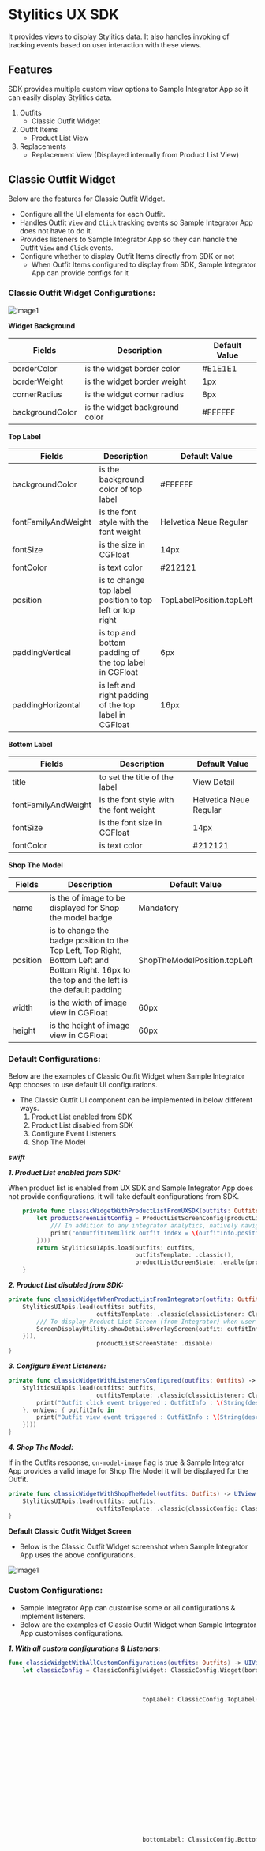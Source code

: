 
# Stylitics UX SDK

It provides views to display Stylitics data. It also handles invoking of tracking events based on user interaction with these views.

## Features

SDK provides multiple custom view options to Sample Integrator App so it can easily display Stylitics data.
 
1. Outfits
    * Classic Outfit Widget
2. Outfit Items
    * Product List View
3. Replacements
    * Replacement View (Displayed internally from Product List View)

## Classic Outfit Widget

Below are the features for Classic Outfit Widget.

- Configure all the UI elements for each Outfit.
- Handles Outfit `View` and `Click` tracking events so Sample Integrator App does not have to do it.
- Provides listeners to Sample Integrator App so they can handle the Outfit `View` and `Click` events.
- Configure whether to display Outfit Items directly from SDK or not
    - When Outfit Items configured to display from SDK, Sample Integrator App can provide configs for it

### Classic Outfit Widget Configurations:

![image1](https://storage.googleapis.com/stylitics-misc-public/sdk-images/ios/ux-sdk-readme/Classic_Outfit_With_Default_new1.png)

**Widget Background**

| Fields | Description | Default Value |
| --- | --- | --- |
| borderColor | is the widget border color | #E1E1E1|
| borderWeight | is the widget border weight | 1px|
| cornerRadius | is the widget corner radius | 8px|
| backgroundColor | is the widget background color | #FFFFFF|

**Top Label**

| Fields | Description | Default Value |
| --- | --- | --- |
| backgroundColor | is the background color of top label  | #FFFFFF |
|fontFamilyAndWeight | is the font style with the font weight  | Helvetica Neue Regular |
| fontSize | is the size in CGFloat  | 14px |
| fontColor | is text color  | #212121 |
| position | is to change top label position to top left or top right | TopLabelPosition.topLeft  |
| paddingVertical | is top and bottom padding of the top label in CGFloat | 6px |
| paddingHorizontal | is left and right padding of the top label in CGFloat  | 16px |

**Bottom Label**

| Fields | Description | Default Value |
| --- | --- | --- |
| title | to set the title of the label | View Detail |
| fontFamilyAndWeight | is the font style with the font weight | Helvetica Neue Regular |
| fontSize | is the font size in CGFloat| 14px |
| fontColor | is text color | #212121 |

**Shop The Model**

| Fields | Description | Default Value |
| --- | --- | --- |
| name | is the of image to be displayed for Shop the model badge | Mandatory |
| position | is to change the badge position to the Top Left, Top Right, Bottom Left and Bottom Right. 16px to the top and the left is the default padding | ShopTheModelPosition.topLeft |
| width | is the width of image view in CGFloat  | 60px |
| height | is the height of image view in CGFloat | 60px |

### Default Configurations:

Below are the examples of Classic Outfit Widget when Sample Integrator App chooses to use default UI configurations.</br>

- The Classic Outfit UI component can be implemented in below different ways.
    1. Product List enabled from SDK
    2. Product List disabled from SDK
    3. Configure Event Listeners
    4. Shop The Model

*_**swift**_*

*_**1. Product List enabled from SDK:**_*

When product list is enabled from UX SDK and Sample Integrator App does not provide configurations, it will take default configurations from SDK.

```swift
    private func classicWidgetWithProductListFromUXSDK(outfits: Outfits) -> UIView {
        let productScreenListConfig = ProductListScreenConfig(productListTemplate: .standard( productListListener: ProductListListener(onOutfitItemClick: { outfitInfo, outfitItemInfo in
            /// In addition to any integrator analytics, natively navigate the user to the selected item's PDP (or launch a quick shop experience).
            print("onOutfitItemClick outfit index = \(outfitInfo.position), outfitItemPosition = \(outfitItemInfo.position)")
        })))
        return StyliticsUIApis.load(outfits: outfits,
                                    outfitsTemplate: .classic(),
                                    productListScreenState: .enable(productListScreenConfig: productScreenListConfig))
    }
```

*_**2. Product List disabled from SDK:**_*

```swift
private func classicWidgetWhenProductListFromIntegrator(outfits: Outfits) -> UIView {
    StyliticsUIApis.load(outfits: outfits,
                         outfitsTemplate: .classic(classicListener: ClassicListener(onClick: { outfitInfo in
        /// To display Product List Screen (from Integrator) when user selects an Outfit
        ScreenDisplayUtility.showDetailsOverlayScreen(outfit: outfitInfo.outfit)
    })),
                         productListScreenState: .disable)
}
```

*_**3. Configure Event Listeners:**_*

```swift
private func classicWidgetWithListenersConfigured(outfits: Outfits) -> UIView {
    StyliticsUIApis.load(outfits: outfits,
                         outfitsTemplate: .classic(classicListener: ClassicListener(onClick: { outfitInfo in
        print("Outfit click event triggered : OutfitInfo : \(String(describing: outfitInfo.outfit.id))")
    }, onView: { outfitInfo in
        print("Outfit view event triggered : OutfitInfo : \(String(describing: outfitInfo.outfit.id))")
    })))
}
```

*_**4. Shop The Model:**_*

If in the Outfits response, `on-model-image` flag is true & Sample Integrator App provides a valid image for Shop The Model it will be displayed for the Outfit.

```swift
private func classicWidgetWithShopTheModel(outfits: Outfits) -> UIView {
    StyliticsUIApis.load(outfits: outfits,
                         outfitsTemplate: .classic(classicConfig: ClassicConfig(shopTheModel: ShopTheModel(name: "shopTheLook"))))
}
```
**Default Classic Outfit Widget Screen**

- Below is the Classic Outfit Widget screenshot when Sample Integrator App uses the above configurations.

![Image1](Screenshots/default_classic_outfit.png)

### Custom Configurations:

- Sample Integrator App can customise some or all configurations & implement listeners.
- Below are the examples of Classic Outfit Widget when Sample Integrator App customises configurations.

*_**1. With all custom configurations & Listeners:**_*
```swift
func classicWidgetWithAllCustomConfigurations(outfits: Outfits) -> UIView {
    let classicConfig = ClassicConfig(widget: ClassicConfig.Widget(borderColor: CGColor(red: 0.047,
                                                                                        green: 0.125,
                                                                                        blue: 0.560,
                                                                                        alpha: 0.44)),
                                      topLabel: ClassicConfig.TopLabel(fontFamily: "calibri",
                                                                       fontSize: 14,
                                                                       fontColor: UIColor(red: 0.596,
                                                                                          green: 0.364,
                                                                                          blue: 0.007,
                                                                                          alpha: 1),
                                                                       backgroundColor: UIColor(red: 1,
                                                                                                green: 1,
                                                                                                blue: 1,
                                                                                                alpha: 1),
                                                                       borderColor: CGColor(red: 1,
                                                                                            green: 1,
                                                                                            blue: 1,
                                                                                            alpha: 1),
                                                                       borderWeight: 2,
                                                                       cornerRadius: 0,
                                                                       position: .topRight,
                                                                       paddingVertical: 8,
                                                                       paddingHorizontal: 10),
                                      bottomLabel: ClassicConfig.BottomLabel(title: "View More",
                                                                             fontFamily: "calibri",
                                                                             fontSize: 15,
                                                                             fontColor: UIColor(red: 0,
                                                                                                green: 0,
                                                                                                blue: 0,
                                                                                                alpha: 1),
                                                                             showUnderline: false,
                                                                             borderColor: CGColor(red: 0.88,
                                                                                                  green: 0.88,
                                                                                                  blue: 0.88,
                                                                                                  alpha: 1),
                                                                             borderWeight: 2,
                                                                             paddingVertical: 5,
                                                                             paddingHorizontal: 10),
                                      shopTheModel: ShopTheModel(name: "shopTheLook",
                                                                 position: .bottomLeft,
                                                                 width: 60,
                                                                 height: 60))
    
    let classicListener = ClassicListener(onClick: { outfitInfo in
        print("Outfit click event triggered : \(String(describing: outfitInfo.outfit.id))")
    }, onView: { outfitInfo in
        print("Outfit view event triggered : \(String(describing: outfitInfo.outfit.id))")
    })
    
    return StyliticsUIApis.load(outfits: outfits,
                                outfitsTemplate: .classic(classicConfig: classicConfig,
                                                          classicListener: classicListener))
}
```
*Note : For Shop the model configuration, if height and width provided by Sample Integrator has different aspect ratio than the Image, it will leave some default space around the image and the image will be at the center.*

- Below is the Classic Outfit Widget screenshot when Sample Integrator App uses the above configurations.

</br>![Image1](Screenshots/classic_widget_with_all_custom_configs.png)

*_**2. With some custom configurations & Listeners:**_*

If Sample Integrator App provides only few custom configurations, UX SDK will take default configurations for missing fields.

```swift
func classicWidgetWithSomeCustomConfigurations(outfits: Outfits) -> UIView {
    let classicConfig = ClassicConfig(topLabel: ClassicConfig.TopLabel(fontFamily: "calibri",
                                                                       fontSize: 14,
                                                                       fontColor: UIColor(red: 0.596,
                                                                                          green: 0.364,
                                                                                          blue: 0.007,
                                                                                          alpha: 1),
                                                                       backgroundColor: UIColor(red: 0.937,
                                                                                                green: 0.937,
                                                                                                blue: 0.937,
                                                                                                alpha: 1),
                                                                       borderWeight: 2,
                                                                       cornerRadius: 0,
                                                                       position: .topRight),
                                      bottomLabel: ClassicConfig.BottomLabel(title: "View Details",
                                                                             fontFamily: "calibri",
                                                                             fontWeight: UIFont.Weight.medium,
                                                                             fontSize: 15,
                                                                             fontColor: UIColor(red: 0,
                                                                                                green: 0.501,
                                                                                                blue: 0.501,
                                                                                                alpha: 1),
                                                                             borderColor: CGColor(red: 0.88,
                                                                                                  green: 0.88,
                                                                                                  blue: 0.88,
                                                                                                  alpha: 1),
                                                                             borderWeight: 2,
                                                                             paddingVertical: 5,
                                                                             paddingHorizontal: 10),
                                      shopTheModel: ShopTheModel(name: "shopTheLook",
                                                                 position: .bottomLeft))
    
    return StyliticsUIApis.load(outfits: outfits,
                                outfitsTemplate: .classic(classicConfig: classicConfig,
                                                          classicListener: ClassicListener(onClick: { outfitInfo in
        print("Outfit click event triggered : \(String(describing: outfitInfo.outfit.id))")
    })))
}
```

- Below is the Classic Outfit Widget screenshot when Sample Integrator App uses the above configurations.

</br>![Image1](Screenshots/classic_widget_with_some_custom_configs.png)

## Product List Screen

* This screen is displayed when user clicks on an outfit.
* There are two different ways to show Product List Screen.
    1. Product List Screen From UX SDK
    2. Product List Screen Form Sample Integrator App

### Product List Screen From UX SDK

Below are the features for Product List Screen 
- Configure all the UI elements for Product List Screen.
- Handles Outfit Item `View` and `Click` tracking events so Sample Integrator App does not have to do it.
- Provides listeners to Sample Integrator App so they can handle the Outfit Item `View` and `Click` events.
- If Sample Integrator App does not implement Outfit Item click listener, a Web View is opened when user selects an Outfit Item.

*Note - It is recommended that Sample Integrator App always provides the `onOutfitItemClick` listener implementation.*

### Product List Screen Configurations

![Image1](https://storage.googleapis.com/stylitics-misc-public/sdk-images/ios/ux-sdk-readme/PL_Default_Titles.png)

*_**Header**_*

  
| Fields | Description | Default Value |
| --- | --- | --- |
| title | to set the title of the text  | Product List |
|fontFamilyAndWeight | is the font style with the font weight  | Helvetica Neue medium |
| fontSize | is the size in CGFloat  | 16px |
| fontColor | is text color  | #212121 |

*_**Item Name**_*
  
| Fields | Description | Default Value |
| --- | --- | --- |
|fontFamilyAndWeight | is the font style with the font weight  | Helvetica Neue medium |
| fontSize | is the size in CGFloat  | 16px |
| fontColor | is text color  | #212121 |

*_**Item Sale Price**_*
    
| Fields | Description | Default Value |
| --- | --- | --- |
|fontFamilyAndWeight | is the font style with the font weight  | Helvetica Neue medium |
| fontSize | is the size in CGFloat  | 16px |
| fontColor | is text color  | #212121 |
| style | is to show or hide the Strike Through Price | PriceStrikethrough = .show |
| slashFontColor | is strike through price text color  | #757575 |
| decimal | is the number of digits to show after decimal point and it is accepted as a integer  | 0 |

*_**Shop CTA**_*

It can be used as a Text or Button, below are the configurations for both

* *_**Shop Text**_*

| Fields | Description | Default Value |
| --- | --- | --- |
| title | to set the title of the text  | Shop |
|fontFamilyAndWeight | is the font style with the font weight  | Helvetica Neue medium |
| fontSize | is the size in CGFloat  | 14px |
| fontColor | is text color  | #212121 |
| position | is to change shop text position to bottom left or bottom right side  | ShopViewPosition = .left |

* *_**Shop Button**_*
    
| Fields | Description | Default Value |
| --- | --- | --- |
| title | to set the title of the text  | Shop |
|fontFamilyAndWeight | is the font style with the font weight  | Helvetica Neue medium |
|buttonBackgroundColor | is the shop button background color  | #F5F5F5 |
| fontSize | is the size in CGFloat  | 14px |
| fontColor | is text color  | #212121 |
| horizontalPadding | is left and right padding of the shop button in CGFloat  | 16px |
| verticalPadding | is top and bottom padding of the shop button in CGFloat  | 8px |

### Product List Screen from UX SDK with Default Configurations

Below is the example of Product List Screen when Sample Integrator App chooses to use default UI configurations.

*_**Swift**_*

Below is the code to access Product List Screen from SDK.

It is recommended that Sample Integrator App provide the `onOutfitItemClick` listener implementation.

```swift
private func classicWidgetWithProductListFromUXSDKAndAllDefaultConfigurations(outfits: Outfits) -> UIView {
    StyliticsUIApis.load(outfits: outfits,
                         outfitsTemplate: .classic(),
                         productListScreenState: .enable(productListScreenConfig: ProductListScreenConfig(productListTemplate: .standard(productListListener: ProductListListener(onOutfitItemClick: { outfitInfo, outfitItemInfo in
        print("Outfit item click event triggered : outfitInfo: \(outfitInfo.position), outfitItemInfo: \(outfitItemInfo.position)")
    })))))
}
```

- When Product List Screen is displayed from UX SDK, Sample Integrator App can choose to close it using below code.

```swift
StyliticsUIApis.closeProductListScreen()
```

- Below is the Product List screenshot when Sample Integrator App uses the default configurations

![Image1](https://storage.googleapis.com/stylitics-misc-public/sdk-images/ios/ux-sdk-readme/PL_Default.png)

### Product List Screen from UX SDK with Custom Configurations

Below are the examples of Product List Screen when Sample Integrator App chooses to use custom configurations.

*_**Swift**_*

*_**1. With All Custom Configurations and Listeners**_*

```swift
private func classicWidgetWithProductListFromUXSDKAndAllCustomConfigurations(outfits: Outfits) -> UIView {
    let productListConfig = ProductListConfig(itemName: ProductListConfig.ItemName(fontFamily: "calibri",
                                                                                   fontSize: 19,
                                                                                   fontWeight: UIFont.Weight.medium),
                                              itemSalePrice: ProductListConfig.ItemSalePrice(fontSize: 19,
                                                                                             fontWeight: UIFont.Weight.bold,
                                                                                             style: .hide,
                                                                                             decimal: 0),
                                              shop: .text(ProductListConfig.ShopText(title: "Buy Now",
                                                                                     fontFamily: "calibri",
                                                                                     fontSize: 20,
                                                                                     fontColor: UIColor(red: 0,
                                                                                                        green: 0,
                                                                                                        blue: 0.501,
                                                                                                        alpha: 1))
                                              ))

    let productListListener = ProductListListener(onOutfitItemClick: { outfitInfo, outfitItemInfo in
        // Here, in addition to handling any integrator analytics, natively navigate the user to the selected item's PDP (or launch a quick shop experience).
        print("Outfit item click event triggered, outfitInfo : \(String(describing: outfitInfo.outfit.id)), outfitItemInfo : \(String(describing: outfitItemInfo.outfitItem.name))")
    }, onOutfitItemView: { outfitInfo, outfitItemInfo in
        print("Outfit item view event triggered : : \(String(describing: outfitInfo.outfit.id)), outfitItemInfo : \(String(describing: outfitItemInfo.outfitItem.name))")
    })

    let itemListHeader = ProductListScreenConfig.ItemListHeader(title: "Product",
                                                                fontSize: 26,
                                                                fontWeight: UIFont.Weight.bold,
                                                                fontColor: UIColor(red: 0,
                                                                                   green: 0.501,
                                                                                   blue: 0.501,
                                                                                   alpha: 1))

    let productListScreenConfig = ProductListScreenConfig(itemListHeader: itemListHeader,
                                                          productListTemplate: .standard(productListConfig: productListConfig,
                                                                                         productListListener: productListListener))

    return StyliticsUIApis.load(outfits: outfits,
                                outfitsTemplate: .classic(),
                                productListScreenState: .enable(productListScreenConfig: productListScreenConfig))
}
```
- Below is the Product List screenshot when Sample Integrator App uses the above configurations.

![Image1](https://storage.googleapis.com/stylitics-misc-public/sdk-images/ios/ux-sdk-readme/PL_All_Config.png)

*_**2. With some custom configurations and listeners**_*

```swift
private func classicWidgetWithProductListFromUXSDKAndSomeCustomConfigurations(outfits: Outfits) -> UIView {
    let productListConfig = ProductListConfig(itemSalePrice: ProductListConfig.ItemSalePrice(fontSize: 18,
                                                                                             fontWeight: UIFont.Weight.bold,
                                                                                             style: .hide,
                                                                                             decimal: 0),
                                              shop: .button(ProductListConfig.ShopButton(fontSize: 14,
                                                                                         fontWeight: UIFont.Weight.medium,
                                                                                         fontColor: UIColor(red: 0,
                                                                                                            green: 0,
                                                                                                            blue: 1,
                                                                                                            alpha: 1)
                                                                                        )
                                              ))

    let productListListener = ProductListListener(onOutfitItemClick: { outfitInfo, outfitItemInfo in
        // Here, in addition to handling any integrator analytics, natively navigate the user to the selected item's PDP (or launch a quick shop experience).
        print("Outfit item click event triggered : outfitInfo : \(String(describing: outfitInfo.outfit.id)), outfitItemInfo : \(outfitItemInfo.position))")
    })

    let productListScreenConfig = ProductListScreenConfig(productListTemplate: .standard(productListConfig: productListConfig,
                                                                                         productListListener: productListListener))

    return StyliticsUIApis.load(outfits: outfits,
                                outfitsTemplate: .classic(),
                                productListScreenState: .enable(productListScreenConfig: productListScreenConfig))
}
```
- Below is the Product List screenshot when Sample Integrator App uses the above configurations.

![Image1](https://storage.googleapis.com/stylitics-misc-public/sdk-images/ios/ux-sdk-readme/PL_Some_Config.png)

### Product List Screen From Sample Integrator App

If Sample Integrator App wants to implement their own Product List Screen, they need to implement Outfit click listener as shown below and create view on their own.

```swift
private func classicWidgetWhenProductListFromIntegrator(outfits: Outfits) -> UIView {
    StyliticsUIApis.load(outfits: outfits,
                         outfitsTemplate: .classic(classicListener: ClassicListener(onClick: { outfitInfo in
        /// To display Product List Screen (from Integrator) when user selects an Outfit
        ScreenDisplayUtility.showDetailsOverlayScreen(outfit: outfitInfo.outfit)
    })),
                         productListScreenState: .disable)
}
```
Sample Integrator can create their own Product List View or access and implement it from UX SDK as given below.

*_**1. Product List View with default configurations**_*

Below is the code to call your own Product List Screen. 

```swift
static func showDetailsOverlayScreen(outfit: Outfit) {
    DispatchQueue.main.async {
        let storyboard = UIStoryboard(name: Constants.CLASSIC_DISPLAY_STORYBOARD_IDENTIFIER,
                                      bundle: nil)
        let detailsOverlayViewController = storyboard.instantiateViewController(withIdentifier: Constants.DETAILS_OVERLAY_SCREEN_IDENTIFIER) as! DetailsOverlayViewController
        detailsOverlayViewController.viewModel.prepareData(outfit)
        UIApplication.shared.activeViewController?.present(detailsOverlayViewController, animated: true)
    }
}
```

```swift
func showProductListFromIntegrator() {
    if let outfit = viewModel.outfit {
        let outfitsView = StyliticsUIApis.load(outfit: outfit,
                                               productListTemplate: .standard(productListListener: ProductListListener(onOutfitItemClick: { outfitInfo, outfitItemInfo in
            print("Outfit item click event triggered : outfitInfo: \(outfitInfo), outfitItemInfo: \(outfitItemInfo)")
        })))
        containerView.addSubviewConstraints(subview: outfitsView)
    }
}
```

*_**2. Product List View with custom configurations**_*

```swift
func showProductListFromIntegrator() {
    if let outfit = viewModel.outfit {
        let outfitsView = StyliticsUIApis.load(outfit: outfit,
                                               productListTemplate: .standard(productListConfig: ProductListConfig(itemName: ProductListConfig.ItemName(fontFamily: "calibri",
                                                                                                                                                        fontSize: 18,
                                                                                                                                                        fontWeight: UIFont.Weight.medium),
                                                                                                                   itemSalePrice: ProductListConfig.ItemSalePrice(fontSize: 14,
                                                                                                                                                                  fontWeight: UIFont.Weight.bold,
                                                                                                                                                                  slashFontColor: UIColor(red: 0,
                                                                                                                                                                                          green: 128/255,
                                                                                                                                                                                          blue: 128/255,
                                                                                                                                                                                          alpha: 1),
                                                                                                                                                                  style: .show,
                                                                                                                                                                  decimal: 0),
                                                                                                                   shop: .text(ProductListConfig.ShopText(title: "Buy",
                                                                                                                                                          fontFamily: "calibri",
                                                                                                                                                          fontSize: 18,
                                                                                                                                                          fontColor: UIColor(red: 0,
                                                                                                                                                                             green: 0,
                                                                                                                                                                             blue: 128/255,
                                                                                                                                                                             alpha: 1))
                                                                                                                   )),
                                                                              productListListener: ProductListListener(onOutfitItemClick: { outfitInfo, outfitItemInfo in
            print("Outfit item click event triggered : outfitInfo : \(outfitInfo.position), outfitItemInfo : \(outfitItemInfo.position)")
        },
                                                                                                                       onOutfitItemView: { outfitInfo, outfitItemInfo in
            print("Outfit item view event triggered : outfitInfo : \(outfitInfo.position), outfitItemInfo : \(outfitItemInfo.position)")
        })))
        containerView.addSubviewConstraints(subview: outfitsView)
    }
}
```

## Mix and Match (MnM)

- Mix and Match (MnM) feature can be enabled or disabled from Sample Integrator App.
- [Data SDK](DataSDK_ReadMe.md#mix-and-match) has more details to enable Mix & Match.
- When Mix and Match feature is enabled, user can swap items from -
    1. Classic Outfit Widget
    2. Product List View
    
### Classic Outfit Widget with Mix and Match enabled

- When Mix and Match is enabled
    * Swap action is disabled by default but Sample Integrator can enable it
    * Handles item swap tracking event and exposes its listener to Sample Integrator App, for item swap event
- Below is the example to enable swap action and implement the swap listener
 
```swift
private func classicWidgetWithItemSwapEnabled(outfits: Outfits) -> UIView {
    StyliticsUIApis.load(outfits: outfits,
                         outfitsTemplate: .classic(classicListener: ClassicListener(onItemSwap: { outfitId, oldItemId, newItemId in
        print("Item swap event triggered, outfitId = \(outfitId), oldItemId = \(oldItemId), newItemId = \(newItemId)")
    }),
                                                   isItemSwapEnabled: true))
}
```

- Below is the Classic Outfit Widget screenshot when Sample Integrator App uses the above configurations.

![Image1](https://storage.googleapis.com/stylitics-misc-public/sdk-images/ios/ux-sdk-readme/Outfit_widget_Merged.png)

### Product List Screen with Mix and Match

- When Mix and Match is enabled
    - See more options CTA will be displayed for each Outfit Item having Replacement Items.
    - User can swap item from replacement row in Product List.
    - Handles item swap tracking event and exposes its listener to Sample Integrator App, for item swap event.
    
### See more options
  
| Fields | Description | Default Value |
| --- | --- | --- |
| title | to set the title of the text  | 'See more options' |
|fontFamilyAndWeight | is the font style with the font weight  | Helvetica Neue Regular |
| fontSize | is the size in CGFloat  | 12px |
| fontColor | is text color  | #212121 |

*_**MnM with Default Configurations**_*

*_**Swift**_*

```swift
private func classicWidgetWithItemSwapFeatureEnabled(outfits: Outfits) -> UIView {
    // When fetching outfits from the Server make sure Mix And Match is enabled to test below feature
    let productListListener = ProductListListener(onOutfitItemClick: { outfitInfo, outfitItemInfo in
        // Here, in addition to handling any integrator analytics, natively navigate the user to the selected item's PDP (or launch a quick shop experience).
        print("Item click event triggered, outfitInfo: \(String(describing: outfitInfo.outfit.id)), outfitItemInfo :\(outfitItemInfo.position)")
    },
                                                  onItemSwap: { outfitId, oldItemId, newItemId in
        // When user swaps any item in Product List Screen, this will be
        print("Item swap event triggered, outfitId = \(outfitId), oldItemId = \(oldItemId), newItemId = \(newItemId)")
    })

    return StyliticsUIApis.load(outfits: outfits,
                                outfitsTemplate: .classic(isItemSwapEnabled: true),
                                productListScreenState: .enable(productListScreenConfig: ProductListScreenConfig(productListTemplate: .standard(productListListener: productListListener))))
}
```
*Note: When replacement row is open the title will change to Close and it is not configurable by Sample Integrator*.

- Below is the Product List screenshot when Sample Integrator App uses the above configurations.

![Image1](https://storage.googleapis.com/stylitics-misc-public/sdk-images/ios/ux-sdk-readme/PL_Default_Merged.png)

*_**Classic Outfit Widget with some custom configurations for Product List**_*

By default Shop CTA is displayed on left and See more options CTA displayed on right. Sample Integrator can choose to display Shop CTA on right which automatically moves See more options CTA to left

```swift
private func classicWidgetWithMnMCustomConfigurationsOnProductListScreen(outfits: Outfits) -> UIView {
    // When fetching outfits from the Server make sure Mix And Match is enabled to test below feature. Here is the link to know about Mix and Match - https://github.com/Stylitics/mobile-sdk-ui-ios-app/blob/main/DataSDK_ReadMe.md
    let productListConfig = ProductListConfig(shop: .text(ProductListConfig.ShopText(fontFamily: "calibri",
                                                                                     fontColor: UIColor(red: 1,
                                                                                                        green: 0.827,
                                                                                                        blue: 0,
                                                                                                        alpha: 1),
                                                                                     position: .right)
    ),
                                              seeMoreOptions: ProductListConfig.SeeMoreOptions(title: "More Details",
                                                                                               fontFamily: "calibri",
                                                                                               fontSize: 17,
                                                                                               fontWeight: UIFont.Weight.bold,
                                                                                               fontColor: UIColor(red: 0.596,
                                                                                                                  green: 0.364,
                                                                                                                  blue: 0.007,
                                                                                                                  alpha: 1)))

    let productListListener = ProductListListener(onOutfitItemClick: { outfitInfo, outfitItemInfo in
        // Here, in addition to handling any integrator analytics, natively navigate the user to the selected item's PDP (or launch a quick shop experience).
        print("Item click event triggered, outfitInfo: \(String(describing: outfitInfo.outfit.id)), outfitItemInfo :\(outfitItemInfo.position)")
    },
                                                  onItemSwap: { outfitId, oldItemId, newItemId in
        // When user swaps any item in Product List Screen, this will be triggered.
        print("Item swap event triggered, outfitId = \(outfitId), oldItemId = \(oldItemId), newItemId = \(newItemId)")
    })

    let productListScreenConfig = ProductListScreenConfig(productListTemplate: .standard(productListConfig: productListConfig ,
                                                                                         productListListener: productListListener))

    return StyliticsUIApis.load(outfits: outfits,
                                outfitsTemplate: .classic(),
                                productListScreenState: .enable(productListScreenConfig: productListScreenConfig))
}
```
* Below is the Product List screenshot when Sample Integrator App uses the above configurations.

![Image1](Screenshots/pl_with_shop_switch_mnm.png)</br>

## iOS Versioning Support

- Minimum required iOS APP version to access features of SDK is - (iOS 13.0)

## License

Copyright © 2023 Stylitics
